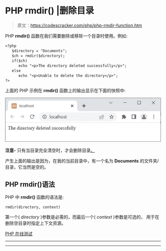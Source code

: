 # PHP rmdir() |删除目录

> 原文：<https://codescracker.com/php/php-rmdir-function.htm>

PHP **rmdir()** 函数在我们需要删除或移除一个目录时使用。例如:

```
<?php
   $directory = "Documents";
   $ch = rmdir($directory);
   if($ch)
      echo "<p>The directory deleted successfully</p>";
   else
      echo "<p>Unable to delete the directory</p>";
?>
```

上面的 PHP 示例在 **rmdir()** 函数上的输出显示在下面的快照中:

![php rmdir function](img/b6ca3126f13828089711720b639f29a7.png)

**注意-** 只有当目录完全清空时，才会删除目录<u>。</u>

产生上面的输出是因为，在我的当前目录中，有一个名为 **Documents** 的文件夹/目录，它当然是空的。

## PHP rmdir()语法

PHP 中 **rmdir()** 函数的语法是:

```
rmdir(directory, context)
```

第一个( *directory* )参数是必需的，而最后一个( *context* )参数是可选的， 用于在删除空目录时指定上下文资源。

[PHP 在线测试](/exam/showtest.php?subid=8)

* * *

* * *